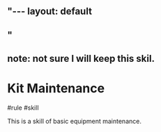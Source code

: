 "---
  layout: default
---
"
---
note: not sure I will keep this skil.
---
# Kit Maintenance 
#rule #skill 

This is a skill of basic equipment maintenance.
